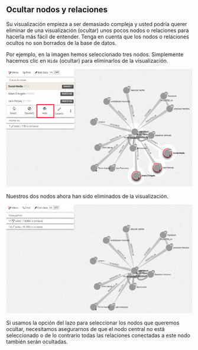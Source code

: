## Ocultar nodos y relaciones

Su visualización empieza a ser demasiado compleja y usted podría querer eliminar de una visualización (ocultar) unos pocos nodos o relaciones para hacerla más fácil de entender. Tenga en cuenta que los nodos o relaciones ocultos no son borrados de la base de datos.

Por ejemplo, en la imagen hemos seleccionado tres nodos. Simplemente hacemos clic en ```Hide``` (ocultar) para eliminarlos de la visualización.

![](../../en/manipulate/toHide.png)

Nuestros dos nodos ahora han sido eliminados de la visualización.

![](../../en/manipulate/Hidden.png)

Si usamos la opción del lazo para seleccionar los nodos que queremos ocultar, necesitamos asegurarnos de que el nodo central no está seleccionado o de lo contrario todas las relaciones conectadas a este nodo también serán ocultadas.